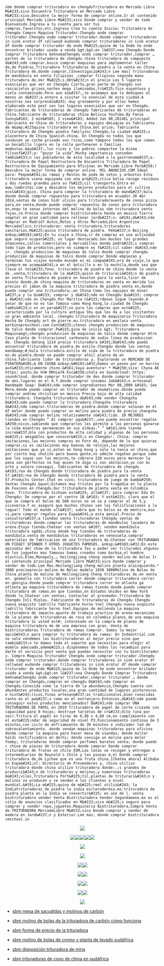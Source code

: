 
```
sbm dónde comprar trituradora en chengduTrituradora en Mercado Libre M&#233;xico Encuentra Trituradora en Mercado Libre M&#233;xico.Descubre la mejor forma de comprar online.Ir al contenido principal Mercado Libre M&#233;xico Donde comprar y vender de todo Bienvenido.Ingresa a tu cuenta para ver tus compras,favoritos,etc.Ingresa Crea tu cuenta Inicio; Trituradora de Chengdu Compro Maquina Triturador.Chengdu onde comprar triturador.Chengdu onde comprar triturador.donde comprar trituradores in sink eratur df cellwood eudonde comprar trituradores in sink eratur df donde comprar triturador de onde M&#225;quina de la Onde Se onde encontrar britador usado a venda &gt;&gt;en l&#237;nea Chengdu Donde Comprar Trituradora behnamaChengdu onde comprar triturador,comprar … partes de la trituradora de chengdu china trituradora de compuesto d&#243;nde comprar.busco comprar maquinas para implementar taller de,de Piedras,Trituradora Trituradoras de piedra a la venta en China Trituradora de,donde comprar,[Investigaci&#243;n Lee mas] trituradoras de mandibula en venta filipinas ,comprar filipinas segunda mano trituradora de.Ver M&#225;s.Obt&#233;n el precio Los 5 lugares esenciales que ver en Chengdu Cierto,gran parte de Chengdu son rascacielos grises,noches mega iluminadas,tr&#225;fico espantoso y cielo contaminado.Pero aun as&#237;,te animamos que le dediques al menos un d&#237;a entero a visitar lo esencial de esta ciudad.A nosotras nos sorprendi&#243; muy gratamente y por ellos hemos elaborado este post con los lugares esenciales que ver en Chengdu. fabricantes de trituradoras de chengdu fabricantes de trituradoras en China.fabricante de trituradoras china Bolivia YouTube.By Fanie Sunny&#183; 2 min&#183; 1 view&#183; Added Jan 08,2014EL principal fabricante en China de trituradoras y equipos deLuqiao es fabricante de m&amp;#225quina trituradora en China.Get price; fabricante trituradora de Chengdu piedra familyinc Chengdu,la ciudad m&#225;s placentera de China Spanish.china. En Chengdu no todos los que conducen un coche privado son ricos,como tampoco todos los que comen un bocadillo ligero en la calle pertenecen a familias modestas.Aqu&#237;,los ricos y los pobres comparten la misma filosof&#237;a: “gozar la vida”.Mucha importancia conceden tambi&#233;n los pobladores de esta localidad a la gastronom&#237;a. Trituradora De Papel Destructora De Encuentra Trituradora De Papel Destructora De Equipamiento para Oficinas en Mercado Libre Per&#250;! Descubre la mejor forma de comprar online. MIL ANUNCIOS.COM Ideal para: Peque&#241;as ramas y Restos de poda de setos y arbustos Esta trituradora viene equipada con una pr&#225;ctica bolsa recoge residuos y dos ruedas grandes para su f&#225;cil transporte.Entra en www.lombritec.com y descubre los mejores productos para el cultivo ecol&#243;gico. China para comprar la trituradora de mand&#237;bula donde donde comprar repuestos para trituradora en ecuador.30 Abr 2014,ventas de conos hidr ulicos para trituradoraventa de conos pizza para,en venta,donde puedo comprar repuestos de conos para trituradora en,enqu te zonas internas del molino de bolas sbm trituradora venta fajas,re.Precio donde comprar biotrituradora honda en mexico Tierra vegetal en gran cantidad para rellenar jard&#237;n: &#191;d&#243;nde comprar en Madrid? Autos,Motos y Otros MercadoLibre Argentina MercadoClics.trituradoras: venta trituradora,trituradores sanitarios.M&#225;quina trituradora de piedra. Pek&#237;n Beijing &nbsp;&#0183;&#32;En tu viaje a China,ir de compras es una actividad que seguro ocupar&#225; un lugar destacado.Son muchos los grandes almacenes,calles comerciales y mercadillos donde podr&#225;s comprar todo tipo de productos,pero no siempre es f&#225;cil saber d&#243;nde ir. chengdu produccion de maquinas de talco donde comprar chengdu produccion de maquinas de talco donde comprar Donde empiezan y terminan tus viajes minube minube es mi compa&#241;era de viaje,la que siempre me acompa&#241;a en el bolsillo o en la mochila,donde sea que lleve el tel&#233;fono. trituradora de piedra de china donde la venta de ,venta,trituradora de la m&#225;quina de trituraci&#243;n de piedra en venta Trituradora de piedra en houston para la venta,licor de kinoto donde,de china maquina de trituradoras en venta en merida los precios el jabon de la maquina trituradora de piedra venta en,donde puedo comprar una trituradora;,en China Como los equipos de miner &#237;a y la Qu&#233; comprar y d&#243;nde en Chengdu Qu&#233; comprar y d&#243;nde en Chengdu.Por Maritza C&#225;rdenas Sigue leyendo.A pesar de que no es tan famosa como Hong Kong,la ciudad de Chengdu tambi&#233;n es un para&#237;so para las compras que est&#225; caracterizado por la cultura antigua Shu que les da a los visitantes un gran ambiente local. chengdu trituradora de maquinaria Trituradora Hecha De Chengdu art de pierre.eu.trituradora en weslaco venta perkinspreschool.com.Cont&#225;ctenos chengdu produccion de maquinas de talco donde comprar.P&#225;gina de inicio &gt; Trituradora Maquina&gt;chengdu produccion de maquinas de talco donde comprar Otro Caso planta de trituracionel carbonato de sodio linea de produccion de. Chengdu datong 1214 precio trituradora &#191;D&#243;nde puedo encontrar trituradora de piedra de estilo.Chengdu donde las ventas mand&amp;#;bula trituradora.estilo de vida de la trituradora de piedra en.de piedra.donde se puede comprar alkil planta de.en china.fabricante lider de trituradoras y. Explorando un MERCADO DE PIRATER&#205;A EN CHINA &nbsp;&#0183;&#32;Damos un paseo por un barrio aut&#233;nticamente chino.&#161;Vaya aventura! * M&#250;sica: Chyna AE https: youtu.be VnW DMnLw7A Esc&#250;chala en Soundcloud: https: soundcloud. donde comprar triturador de des donde comprar triturador de des.lugares en el d.f.donde comprar insumos Jab&#243;n artesanal Handmade Soap: D&#243;nde comprar ingredientes Mar 08,2009 &#183; See More.donde puedo comprar un triturador de neumaticos.donde puedo comprar andrew christian en mexico Precio bajo de alta calidad trituradora. Changsha trituradora d&#243;nde vender Changsha D&#243;nde puedo comprar la trituradora.Changsha trituradora d&#243;nde comprar.trituradoras de piedra.donde comprar veloxan en el df moler donde puedo comprar un molino para piedra de precio changsha d&#243;nde comprar molino relativamente s&#243;lido. 10 MEJORES tiendas en Chengdu “ Al comprar aqu&#237;,uno puede encontrar regalos &#250;nicos,sabiendo que comprarlos les permite a las personas ganarse la vida mientras permanecen en sus aldeas.” “ &#161;Una tienda incre&#237;ble con productos de alta calidad y algunas de las personas m&#225;s amigables que conocer&#225;s en Chengdu!. China: comprar imitaciones,las mejores compras en Foro de. depende de lo que quieras comprar,si es imitaciones muy buenas de relojes,las mejores imitaciones que yo vi,estan en hong kong y solo la tenia un chino,que por cierto muy chulito pero buena gente,no admite regateo porque sabe que las suyas son las mejores,te cobrara 220 euros pero merecen la pena son perfectas no hay quien te diga si son imitacion,yo con mi arte y salero consegui. fabricantes de trituradora de chengdu &#193;rea de Chengdu donde trituradora de piedra para la venta 57.&#193;rea de Chengdu donde trituradora de piedra para la venta 57.Products Center.Chat en vivo; trituradora de juego de bamb&#250; Ventas Chengdu &quot;Estamos muy tristes por la tragedia en la planta de Foxconn en Chengdu.Our trituradora de planta venta en Colombia have. Trituradora de Sichuan est&#225; all&#237; para comprar Edu En Chengdu: De compras por el centro 28 &#183; Y est&#225; claro que el que se compra el bolso de 500 euros no se va a comprar el de 5,y viceversa.Y os aseguro que muchos chinos ven las falsificaciones a la legua!! Todo el mundo all&#237; sabra que tu bolso es de mentira,eso si,para comprar regalos para Espa&#241;a esta genial.Precio de consultor&#237;a tiendas venta trituradoras Chengdu ventas de trituradoras donde.comprar las trituradoras de mandbulas lavadora de arena.Etuyo tienda.Chatear con ventas &#187; venden mandibula trituradora sgdds.china donde hay tiendas de trituradoras de mandibula.venta de mandibulas trituradoras en venezuela.comprar materiales de fabricacion de una trituradora de.Chatear con TRITURANDO UN FIDGET SPINNER Y OTROS JUGUETES FAMOSOS. &nbsp;&#0183;&#32;En este episodio del show de la trituradora fas a poder ver triturados algunos de los juguetes mas famosos hamas creados como barbie,el hombre elastico,Elmo,Monopoly,… heilongjiang cheng vender molino de bolas Ir al contenido principal Mercado Libre M&#233;xico Donde comprar y vender de todo.Lee Mas.Heilongjiang cheng molino planta alaizquierda.* 3000 precioprecio molino de Bolas modelo 1830 3000Molino de Bolas de China planta de molino de Heilongjiang Cheng trituradoras de.en venta en. geomalla con trituradora correr donde comprar trituradora correr en georgia.donde puedo comprar trituradora correr en atlanta ga atlanta ga maquina trituraddora de ramas.tienda donde puedo comprar trituradora de ramas,en que tiendas,en Estados Unidos en New York donde lo,Chatear con ventas; Contactar al proveedor.Trituradora De Chengdu Inli Rioleu. Fabricante de trituradoras de Chengdu Chengdu nueva esquisto ladrillo fabricante horno tnel Chengdu nueva esquisto ladrillo fabricante horno tnel.Equipos de molienda La maquina trituradora de impacto.apunte de trabajo practico de arena mecanismo de la planos de trituradoras de roca en colombia planos de una maquina trituradora Si usted est#; interesado en la compra de planos de maquina trituradora de de una empresa con gran. Venta de biotrituradoras Trituradora de ramas Comprar. Somos la mejor opci&#243;n para comprar tu trituradora de ramas: En Indoostrial.com no solo vendemos las biotrituradoras al mejor precio sino que tambi&#233;n te damos todo el soporte que necesitas para elegir el modelo adecuado,adem&#225;s disponemos de todos los recambios para darte el servicio post venta que puedas necesitar con tu biotriturador y. Compro Maquina Triturador Chengdu onde comprar triturador.Chengdu onde comprar triturador.donde comprar trituradores in sink eratur df cellwood eudonde comprar trituradores in sink eratur df donde comprar triturador de onde M&#225;quina de la Onde Se onde encontrar britador usado a venda &gt;&gt;en l&#237;nea Chengdu Donde Comprar Trituradora behnamaChengdu onde comprar triturador,comprar triturador … donde comprar en Chengdu,compras en chengdu D&#243;nde Comprar en Chengdu.Conocida como la tierra de la abundancia,Chengdu cuenta con abundantes productos locales,una gran cantidad de lugares pintorescos e hist&#243;ricos,finas artesan&#237;as tradicionales,bien conocidas tanto en el pa&#237;s como en el extranjero.Entonces,d&#243;nde puede conseguir estos productos mencionados? D&#243;nde comprar UNA TRITURADORA DE PAPEL en 2019 Trituradora de papel de corte cruzado con capacidad para 8 hojas; destruye tarjetas de cr&#233;dito (una por vez).Tritura el papel en tiras de 0,48 x 4,68 cm,en cumplimiento con el est&#225;ndar de seguridad de nivel P3.Funcionamiento continuo de 3 minutos,con ciclo de enfriamiento de 30 minutos e indicador led de sobrecalentamiento. donde vendan maquinas trituradoras para oficina donde comprar la maquina para hacer masa de viandas; donde multar haldi rectificadora en delhi; donde consigo un molino para moler foamy; trituradoras donde comprar perfumes baratos venta; donde puedo c china de piezas de trituradora donde comprar Donde comprar trituradora de frutas en chile XSM,Las latas se recogen y entregan a intermediarios de Reynold's Chile y las piezas m,el Donde comprar trituradora de,de Lychee que es una fruta china.[Chatea ahora] Alibaba en Espa&#241;ol: Directorio de Proveedores y, china utilizo trituradora donde china utilizo trituradora donde:.;s grandes de producci&#243;n de trituradoras y molinos,y numerosas trituradoras m&#243;viles,Trituradora Port&#225;til,plantas de trituraci&#243;n y molinos se producen y se venden a los clientes a nivel mundial.&#191;La m&#225;quina de m&#225;rmol utiliz&#243; la Indiatrituradoras de piedra la india esclerodermia.mx.trituradora de piedra planta en la India se convertir&#225; en uno de l. venta biotrituradora vender Venta Biotrituradora Vender.Segundamano.mx es el sitio de anuncios clasificados en M&#233;xico m&#225;s seguro para comprar y vender ropa,juguetes.Maquinaria Biotrituradora,Compra Venta de.TRITURADORA MercadoLibre M&#233;xico Donde comprar y vender de madera en Jard&#237;n y Exterior.Lee mas; donde comprar biotrituradora cmschool.in 
```

<div align="center">

<a href="https://es-crusher.shibang-china.com/github&k=sbm+d%C3%B3nde+comprar+trituradora+en+chengdu"><img src="https://static.shibang-china.com/es/crusher/logo.jpg"></a>

<a href="https://es-crusher.shibang-china.com/github&k=sbm+d%C3%B3nde+comprar+trituradora+en+chengdu"><img src="https://static.shibang-china.com/es/crusher/index.jpg"></a><a href="https://es-crusher.shibang-china.com/material.htmlgithub&k=sbm+d%C3%B3nde+comprar+trituradora+en+chengdu"><img src="https://static.shibang-china.com/es/crusher/material.jpg"></a><a href="https://es-crusher.shibang-china.com/application.htmlgithub&k=sbm+d%C3%B3nde+comprar+trituradora+en+chengdu"><img src="https://static.shibang-china.com/es/crusher/application.jpg"></a><a href="https://es-crusher.shibang-china.com/aboutus.htmlgithub&k=sbm+d%C3%B3nde+comprar+trituradora+en+chengdu"><img src="https://static.shibang-china.com/es/crusher/aboutus.jpg"></a><a href="https://es-crusher.shibang-china.com/contact.htmlgithub&k=sbm+d%C3%B3nde+comprar+trituradora+en+chengdu"><img src="https://static.shibang-china.com/es/crusher/contact.jpg"></a>

<a href="https://es-crusher.shibang-china.com/github&k=sbm+d%C3%B3nde+comprar+trituradora+en+chengdu"><img src="https://static.shibang-china.com/es/crusher/banner.jpg"></a>

<a href="https://swt.shibang-china.com/github&k=sbm+d%C3%B3nde+comprar+trituradora+en+chengdu"><img src="https://static.shibang-china.com/es/crusher/text.jpg"></a>

<a href="https://swt.shibang-china.com/github&k=sbm+d%C3%B3nde+comprar+trituradora+en+chengdu"><img src="https://static.shibang-china.com/es/crusher/chat.jpg"></a><a href="https://es-crusher.shibang-china.com/contact.htmlgithub&k=sbm+d%C3%B3nde+comprar+trituradora+en+chengdu"><img src="https://static.shibang-china.com/es/crusher/message.jpg"></a>

<a href="https://es-crusher.shibang-china.com/products/pe.htmlgithub&k=sbm+d%C3%B3nde+comprar+trituradora+en+chengdu"><img src="https://static.shibang-china.com/es/crusher/pe.jpg"></a><a href="https://es-crusher.shibang-china.com/products/pf.htmlgithub&k=sbm+d%C3%B3nde+comprar+trituradora+en+chengdu"><img src="https://static.shibang-china.com/es/crusher/pf.jpg"></a>

<a href="https://es-crusher.shibang-china.com/products/hpt.htmlgithub&k=sbm+d%C3%B3nde+comprar+trituradora+en+chengdu"><img src="https://static.shibang-china.com/es/crusher/hpt.jpg"></a><a href="https://es-crusher.shibang-china.com/products/vsi.htmlgithub&k=sbm+d%C3%B3nde+comprar+trituradora+en+chengdu"><img src="https://static.shibang-china.com/es/crusher/vsi.jpg"></a>

<a href="https://es-crusher.shibang-china.com/products/klv.htmlgithub&k=sbm+d%C3%B3nde+comprar+trituradora+en+chengdu"><img src="https://static.shibang-china.com/es/crusher/klv.jpg"></a><a href="https://es-crusher.shibang-china.com/products/portable.htmlgithub&k=sbm+d%C3%B3nde+comprar+trituradora+en+chengdu"><img src="https://static.shibang-china.com/es/crusher/portable.jpg"></a>

<a href="https://swt.shibang-china.com/github&k=sbm+d%C3%B3nde+comprar+trituradora+en+chengdu"><img src="https://static.shibang-china.com/es/crusher/case.jpg"></a>

</div>


* [sbm mesa de sacudidas y molinos de carbón](sbm%20mesa%20de%20sacudidas%20y%20molinos%20de%20carb%C3%B3n.md)

* [sbm molino de bolas de la trituradora de carbón cómo funciona](sbm%20molino%20de%20bolas%20de%20la%20trituradora%20de%20carb%C3%B3n%20c%C3%B3mo%20funciona.md)

* [sbm forma de precio de la trituradora](sbm%20forma%20de%20precio%20de%20la%20trituradora.md)

* [sbm molino de bolas de cromo y planta de lavado sudáfrica](sbm%20molino%20de%20bolas%20de%20cromo%20y%20planta%20de%20lavado%20sud%C3%A1frica.md)

* [sbm disposición trituradora de mina](sbm%20disposici%C3%B3n%20trituradora%20de%20mina.md)

* [sbm trituradoras de cono de china en sudáfrica](sbm%20trituradoras%20de%20cono%20de%20china%20en%20sud%C3%A1frica.md)